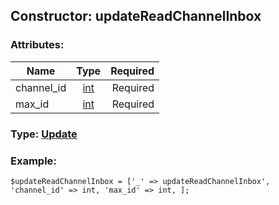 ## Constructor: updateReadChannelInbox  

### Attributes:

| Name     |    Type       | Required |
|----------|:-------------:|---------:|
|channel\_id|[int](../types/int.md) | Required|
|max\_id|[int](../types/int.md) | Required|


### Type: [Update](../types/Update.md)

### Example:


```
$updateReadChannelInbox = ['_' => updateReadChannelInbox', 'channel_id' => int, 'max_id' => int, ];
```